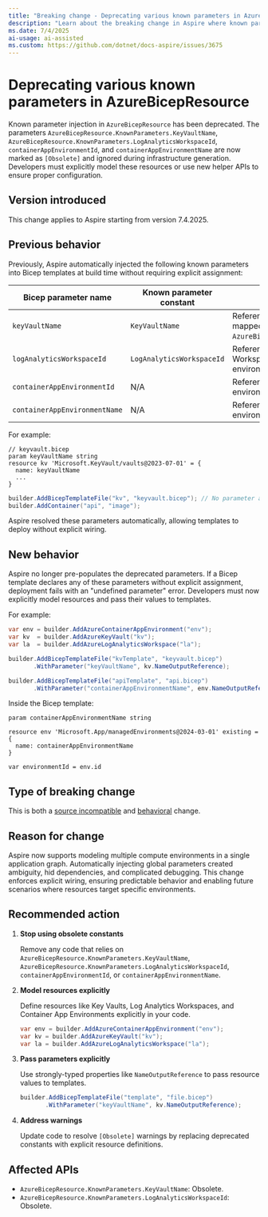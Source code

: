 ```yaml
---
title: "Breaking change - Deprecating various known parameters in AzureBicepResource"
description: "Learn about the breaking change in Aspire where known parameter injection in AzureBicepResource has been deprecated."
ms.date: 7/4/2025
ai-usage: ai-assisted
ms.custom: https://github.com/dotnet/docs-aspire/issues/3675
---
```


# Deprecating various known parameters in AzureBicepResource

Known parameter injection in `AzureBicepResource` has been deprecated. The parameters `AzureBicepResource.KnownParameters.KeyVaultName`, `AzureBicepResource.KnownParameters.LogAnalyticsWorkspaceId`, `containerAppEnvironmentId`, and `containerAppEnvironmentName` are now marked as `[Obsolete]` and ignored during infrastructure generation. Developers must explicitly model these resources or use new helper APIs to ensure proper configuration.

## Version introduced

This change applies to Aspire starting from version 7.4.2025.

## Previous behavior

Previously, Aspire automatically injected the following known parameters into Bicep templates at build time without requiring explicit assignment:

| Bicep parameter name | Known parameter constant | Typical use |
|--|--|--|
| `keyVaultName` | `KeyVaultName` | Reference a Key Vault for secrets mapped to `AzureBicepResource.GetSecretOutput`. |
| `logAnalyticsWorkspaceId` | `LogAnalyticsWorkspaceId` | Reference the Log Analytics Workspace ID associated with the environment. |
| `containerAppEnvironmentId` | N/A | Reference the container app environment ID. |
| `containerAppEnvironmentName` | N/A | Reference the container app environment name. |

For example:

```bicep
// keyvault.bicep
param keyVaultName string
resource kv 'Microsoft.KeyVault/vaults@2023-07-01' = {
  name: keyVaultName
  ...
}
```

```csharp
builder.AddBicepTemplateFile("kv", "keyvault.bicep"); // No parameter assignment needed
builder.AddContainer("api", "image");
```

Aspire resolved these parameters automatically, allowing templates to deploy without explicit wiring.

## New behavior

Aspire no longer pre-populates the deprecated parameters. If a Bicep template declares any of these parameters without explicit assignment, deployment fails with an "undefined parameter" error. Developers must now explicitly model resources and pass their values to templates.

For example:

```csharp
var env = builder.AddAzureContainerAppEnvironment("env");
var kv  = builder.AddAzureKeyVault("kv");
var la  = builder.AddAzureLogAnalyticsWorkspace("la");

builder.AddBicepTemplateFile("kvTemplate", "keyvault.bicep")
       .WithParameter("keyVaultName", kv.NameOutputReference);

builder.AddBicepTemplateFile("apiTemplate", "api.bicep")
       .WithParameter("containerAppEnvironmentName", env.NameOutputReference);
```

Inside the Bicep template:

```bicep
param containerAppEnvironmentName string

resource env 'Microsoft.App/managedEnvironments@2024-03-01' existing = {
  name: containerAppEnvironmentName
}

var environmentId = env.id
```

## Type of breaking change

This is both a [source incompatible](../categories.md#source-compatibility) and [behavioral](../categories.md#behavioral-change) change.

## Reason for change

Aspire now supports modeling multiple compute environments in a single application graph. Automatically injecting global parameters created ambiguity, hid dependencies, and complicated debugging. This change enforces explicit wiring, ensuring predictable behavior and enabling future scenarios where resources target specific environments.

## Recommended action

1. **Stop using obsolete constants**

   Remove any code that relies on `AzureBicepResource.KnownParameters.KeyVaultName`, `AzureBicepResource.KnownParameters.LogAnalyticsWorkspaceId`, `containerAppEnvironmentId`, or `containerAppEnvironmentName`.

1. **Model resources explicitly**

   Define resources like Key Vaults, Log Analytics Workspaces, and Container App Environments explicitly in your code.

   ```csharp
   var env = builder.AddAzureContainerAppEnvironment("env");
   var kv = builder.AddAzureKeyVault("kv");
   var la = builder.AddAzureLogAnalyticsWorkspace("la");
   ```

1. **Pass parameters explicitly**

   Use strongly-typed properties like `NameOutputReference` to pass resource values to templates.

   ```csharp
   builder.AddBicepTemplateFile("template", "file.bicep")
          .WithParameter("keyVaultName", kv.NameOutputReference);
   ```

1. **Address warnings**

   Update code to resolve `[Obsolete]` warnings by replacing deprecated constants with explicit resource definitions.

## Affected APIs

- `AzureBicepResource.KnownParameters.KeyVaultName`: Obsolete.
- `AzureBicepResource.KnownParameters.LogAnalyticsWorkspaceId`: Obsolete.

